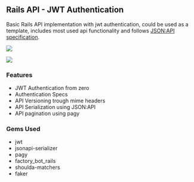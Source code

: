 ## Rails API - JWT Authentication

Basic Rails API implementation with jwt authentication, could be used as a template, includes most used api functionality and follows [JSON:API specification](https://jsonapi.org/).


<kbd><img src="https://user-images.githubusercontent.com/10157539/146101065-b7ca6cdc-9d62-4fbf-b88b-9fc676cba08c.png" /></kbd>

<kbd><img src="https://user-images.githubusercontent.com/10157539/146101021-982b8859-6999-4fa8-8a48-3ffcb529f920.png" /></kbd>

### Features

- JWT Authentication from zero 
- Authentication Specs
- API Versioning trough mime headers
- API Serialization using JSON:API
- API pagination using pagy

### Gems Used

- jwt
- jsonapi-serializer
- pagy
- factory_bot_rails
- shoulda-matchers
- faker
